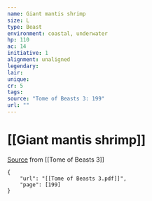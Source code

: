 ```yaml
---
name: Giant mantis shrimp
size: L
type: Beast
environment: coastal, underwater
hp: 110
ac: 14
initiative: 1
alignment: unaligned
legendary: 
lair: 
unique: 
cr: 5
tags: 
source: "Tome of Beasts 3: 199"
url: ""
---
```

# [[Giant mantis shrimp]]

[Source](zotero://open-pdf/library/items/BLGR9HVR?page=199) from [[Tome of Beasts 3]]

```pdf
{
	"url": "[[Tome of Beasts 3.pdf]]",
	"page": [199]
}
```

